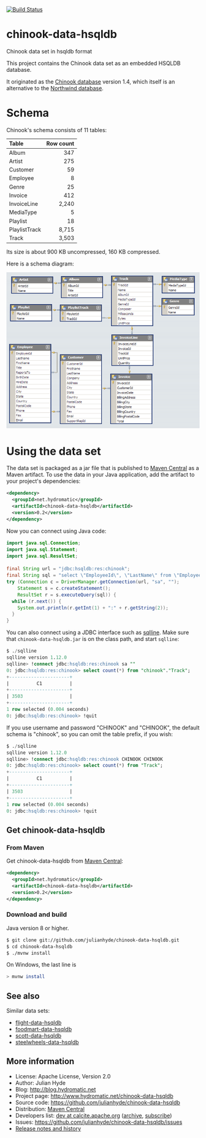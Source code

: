 <!--
{% comment %}
Licensed to Julian Hyde under one or more contributor license
agreements.  See the NOTICE file distributed with this work
for additional information regarding copyright ownership.
Julian Hyde licenses this file to you under the Apache
License, Version 2.0 (the "License"); you may not use this
file except in compliance with the License.  You may obtain a
copy of the License at

http://www.apache.org/licenses/LICENSE-2.0

Unless required by applicable law or agreed to in writing,
software distributed under the License is distributed on an
"AS IS" BASIS, WITHOUT WARRANTIES OR CONDITIONS OF ANY KIND,
either express or implied.  See the License for the specific
language governing permissions and limitations under the
License.
{% endcomment %}
-->
[![Build Status](https://github.com/julianhyde/chinook-data-hsqldb/actions/workflows/main.yml/badge.svg?branch=main)](https://github.com/julianhyde/chinook-data-hsqldb/actions?query=branch%3Amain)

# chinook-data-hsqldb
Chinook data set in hsqldb format

This project contains the Chinook data set as an embedded
HSQLDB database.

It originated as the
[Chinook database](https://github.com/lerocha/chinook-database)
version 1.4, which itself is an alternative to the
[Northwind database](https://docs.microsoft.com/en-us/dotnet/framework/data/adonet/sql/linq/downloading-sample-databases).

# Schema

Chinook's schema consists of 11 tables:

| Table         | Row count |
| :------------ | --------: |
| Album         | 347       |
| Artist        | 275       |
| Customer      | 59        |
| Employee      | 8         |
| Genre         | 25        |
| Invoice       | 412       |
| InvoiceLine   | 2,240     |
| MediaType     | 5         |
| Playlist      | 18        |
| PlaylistTrack | 8,715     |
| Track         | 3,503     |

Its size is about 900 KB uncompressed, 160 KB compressed.

Here is a schema diagram:

![Chinook schema diagram](schema.png)

# Using the data set

The data set is packaged as a jar file that is published to
[Maven Central](https://search.maven.org/#search%7Cga%7C1%7Ca%3Achinook-data-hsqldb)
as a Maven artifact. To use the data in your Java application,
add the artifact to your project's dependencies:

```xml
<dependency>
  <groupId>net.hydromatic</groupId>
  <artifactId>chinook-data-hsqldb</artifactId>
  <version>0.2</version>
</dependency>
```

Now you can connect using Java code:

```java
import java.sql.Connection;
import java.sql.Statement;
import java.sql.ResultSet;

final String url = "jdbc:hsqldb:res:chinook";
final String sql = "select \"EmployeeId\", \"LastName\" from \"Employee\"";
try (Connection c = DriverManager.getConnection(url, "sa", "");
    Statement s = c.createStatement();
    ResultSet r = s.executeQuery(sql)) {
  while (r.next()) {
    System.out.println(r.getInt(1) + ":" + r.getString(2));
  }
}
```

You can also connect using a JDBC interface such as [sqlline](https://github.com/julianhyde/sqlline).
Make sure that `chinook-data-hsqldb.jar` is on the class path, and start `sqlline`:

```sql
$ ./sqlline
sqlline version 1.12.0
sqlline> !connect jdbc:hsqldb:res:chinook sa ""
0: jdbc:hsqldb:res:chinook> select count(*) from "chinook"."Track";
+----------------------+
|          C1          |
+----------------------+
| 3503                 |
+----------------------+
1 row selected (0.004 seconds)
0: jdbc:hsqldb:res:chinook> !quit
```

If you use username and password "CHINOOK" and "CHINOOK", the default
schema is "chinook", so you can omit the table prefix, if you wish:

```sql
$ ./sqlline
sqlline version 1.12.0
sqlline> !connect jdbc:hsqldb:res:chinook CHINOOK CHINOOK
0: jdbc:hsqldb:res:chinook> select count(*) from "Track";
+----------------------+
|          C1          |
+----------------------+
| 3503                 |
+----------------------+
1 row selected (0.004 seconds)
0: jdbc:hsqldb:res:chinook> !quit
```

## Get chinook-data-hsqldb

### From Maven

Get chinook-data-hsqldb from
<a href="https://search.maven.org/#search%7Cga%7C1%7Cg%3Anet.hydromatic%20a%3Achinook-data-hsqldb">Maven Central</a>:

```xml
<dependency>
  <groupId>net.hydromatic</groupId>
  <artifactId>chinook-data-hsqldb</artifactId>
  <version>0.2</version>
</dependency>
```

### Download and build

Java version 8 or higher.

```bash
$ git clone git://github.com/julianhyde/chinook-data-hsqldb.git
$ cd chinook-data-hsqldb
$ ./mvnw install
```

On Windows, the last line is

```bash
> mvnw install
```

## See also

Similar data sets:
* [flight-data-hsqldb](https://github.com/julianhyde/flight-data-hsqldb)
* [foodmart-data-hsqldb](https://github.com/julianhyde/foodmart-data-hsqldb)
* [scott-data-hsqldb](https://github.com/julianhyde/scott-data-hsqldb)
* [steelwheels-data-hsqldb](https://github.com/julianhyde/steelwheels-data-hsqldb)

## More information

* License: Apache License, Version 2.0
* Author: Julian Hyde
* Blog: http://blog.hydromatic.net
* Project page: http://www.hydromatic.net/chinook-data-hsqldb
* Source code: https://github.com/julianhyde/chinook-data-hsqldb
* Distribution: <a href="https://search.maven.org/#search%7Cga%7C1%7Ca%3A%22chinook-data-hsqldb%22">Maven Central</a>
* Developers list:
  <a href="mailto:dev@calcite.apache.org">dev at calcite.apache.org</a>
  (<a href="https://mail-archives.apache.org/mod_mbox/calcite-dev/">archive</a>,
  <a href="mailto:dev-subscribe@calcite.apache.org">subscribe</a>)
* Issues: https://github.com/julianhyde/chinook-data-hsqldb/issues
* <a href="HISTORY.md">Release notes and history</a>
